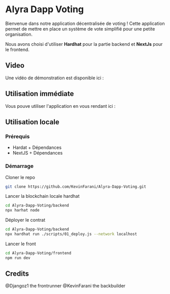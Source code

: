 # Alyra Dapp Voting

Bienvenue dans notre application décentralisée de voting ! Cette application permet de mettre en place un système de vote simplifié pour une petite organisation.

Nous avons choisi d'utiliser **Hardhat** pour la partie backend et **NextJs** pour le frontend.

## Video

Une vidéo de démonstration est disponible ici : 

## Utilisation immédiate

Vous pouve utiliser l'application en vous rendant ici : 

## Utilisation locale

### Prérequis
- Hardat + Dépendances
- NextJS + Dépendances

### Démarrage

Cloner le repo
```bash
git clone https://github.com/KevinFarani/Alyra-Dapp-Voting.git
```
Lancer la blockchain locale hardhat
```bash
cd Alyra-Dapp-Voting/backend
npx harhat node
```
Déployer le contrat
```bash
cd Alyra-Dapp-Voting/backend
npx hardhat run ./scripts/01_deploy.js --network localhost
```
Lancer le front
```bash
cd Alyra-Dapp-Voting/frontend
npm run dev
```

## Credits

@Djangoz1 the frontrunner
@KevinFarani the backbuilder

